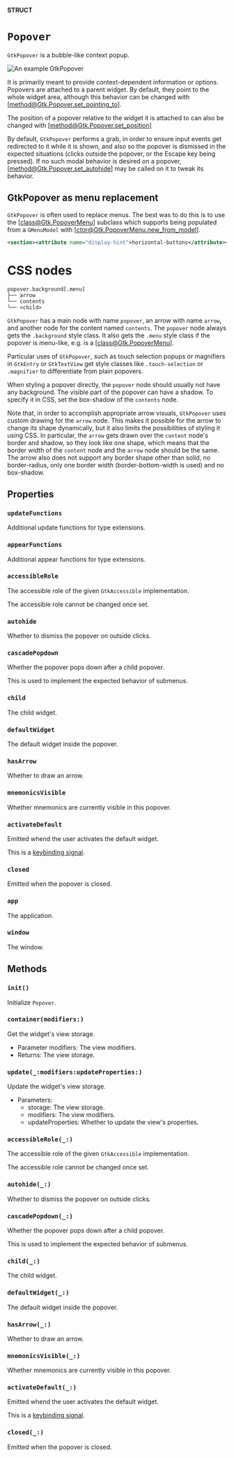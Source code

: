 **STRUCT**

# `Popover`

`GtkPopover` is a bubble-like context popup.

![An example GtkPopover](popover.png)

It is primarily meant to provide context-dependent information
or options. Popovers are attached to a parent widget. By default,
they point to the whole widget area, although this behavior can be
changed with [method@Gtk.Popover.set_pointing_to].

The position of a popover relative to the widget it is attached to
can also be changed with [method@Gtk.Popover.set_position]

By default, `GtkPopover` performs a grab, in order to ensure input
events get redirected to it while it is shown, and also so the popover
is dismissed in the expected situations (clicks outside the popover,
or the Escape key being pressed). If no such modal behavior is desired
on a popover, [method@Gtk.Popover.set_autohide] may be called on it to
tweak its behavior.

## GtkPopover as menu replacement

`GtkPopover` is often used to replace menus. The best was to do this
is to use the [class@Gtk.PopoverMenu] subclass which supports being
populated from a `GMenuModel` with [ctor@Gtk.PopoverMenu.new_from_model].

```xml
<section><attribute name="display-hint">horizontal-buttons</attribute><item><attribute name="label">Cut</attribute><attribute name="action">app.cut</attribute><attribute name="verb-icon">edit-cut-symbolic</attribute></item><item><attribute name="label">Copy</attribute><attribute name="action">app.copy</attribute><attribute name="verb-icon">edit-copy-symbolic</attribute></item><item><attribute name="label">Paste</attribute><attribute name="action">app.paste</attribute><attribute name="verb-icon">edit-paste-symbolic</attribute></item></section>
```

# CSS nodes

```
popover.background[.menu]
├── arrow
╰── contents
╰── <child>
```

`GtkPopover` has a main node with name `popover`, an arrow with name `arrow`,
and another node for the content named `contents`. The `popover` node always
gets the `.background` style class. It also gets the `.menu` style class
if the popover is menu-like, e.g. is a [class@Gtk.PopoverMenu].

Particular uses of `GtkPopover`, such as touch selection popups or
magnifiers in `GtkEntry` or `GtkTextView` get style classes like
`.touch-selection` or `.magnifier` to differentiate from plain popovers.

When styling a popover directly, the `popover` node should usually
not have any background. The visible part of the popover can have
a shadow. To specify it in CSS, set the box-shadow of the `contents` node.

Note that, in order to accomplish appropriate arrow visuals, `GtkPopover`
uses custom drawing for the `arrow` node. This makes it possible for the
arrow to change its shape dynamically, but it also limits the possibilities
of styling it using CSS. In particular, the `arrow` gets drawn over the
`content` node's border and shadow, so they look like one shape, which
means that the border width of the `content` node and the `arrow` node should
be the same. The arrow also does not support any border shape other than
solid, no border-radius, only one border width (border-bottom-width is
used) and no box-shadow.

## Properties
### `updateFunctions`

Additional update functions for type extensions.

### `appearFunctions`

Additional appear functions for type extensions.

### `accessibleRole`

The accessible role of the given `GtkAccessible` implementation.

The accessible role cannot be changed once set.

### `autohide`

Whether to dismiss the popover on outside clicks.

### `cascadePopdown`

Whether the popover pops down after a child popover.

This is used to implement the expected behavior of submenus.

### `child`

The child widget.

### `defaultWidget`

The default widget inside the popover.

### `hasArrow`

Whether to draw an arrow.

### `mnemonicsVisible`

Whether mnemonics are currently visible in this popover.

### `activateDefault`

Emitted whend the user activates the default widget.

This is a [keybinding signal](class.SignalAction.html).

### `closed`

Emitted when the popover is closed.

### `app`

The application.

### `window`

The window.

## Methods
### `init()`

Initialize `Popover`.

### `container(modifiers:)`

Get the widget's view storage.
- Parameter modifiers: The view modifiers.
- Returns: The view storage.

### `update(_:modifiers:updateProperties:)`

Update the widget's view storage.
- Parameters:
    - storage: The view storage.
    - modifiers: The view modifiers.
    - updateProperties: Whether to update the view's properties.

### `accessibleRole(_:)`

The accessible role of the given `GtkAccessible` implementation.

The accessible role cannot be changed once set.

### `autohide(_:)`

Whether to dismiss the popover on outside clicks.

### `cascadePopdown(_:)`

Whether the popover pops down after a child popover.

This is used to implement the expected behavior of submenus.

### `child(_:)`

The child widget.

### `defaultWidget(_:)`

The default widget inside the popover.

### `hasArrow(_:)`

Whether to draw an arrow.

### `mnemonicsVisible(_:)`

Whether mnemonics are currently visible in this popover.

### `activateDefault(_:)`

Emitted whend the user activates the default widget.

This is a [keybinding signal](class.SignalAction.html).

### `closed(_:)`

Emitted when the popover is closed.
